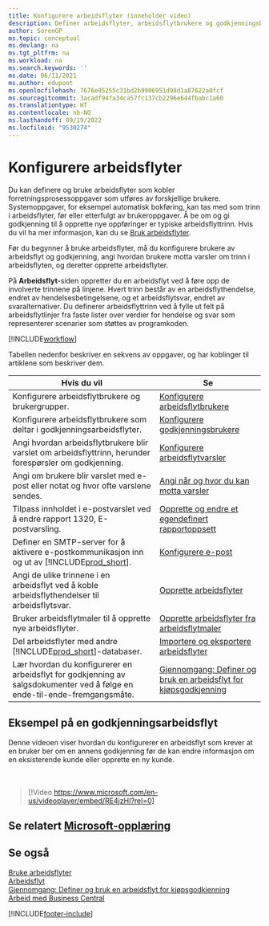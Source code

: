 ```yaml
---
title: Konfigurere arbeidsflyter (inneholder video)
description: Definer arbeidsflyter, arbeidsflytbrukere og godkjenningsbrukere for å koble sammen systemoppgaver for forretningsprosesser som utføres av disse forskjellige brukerne.
author: SorenGP
ms.topic: conceptual
ms.devlang: na
ms.tgt_pltfrm: na
ms.workload: na
ms.search.keywords: ''
ms.date: 06/11/2021
ms.author: edupont
ms.openlocfilehash: 7676e05255c31bd2b9906951d98d1a87622a0fcf
ms.sourcegitcommit: 3acadf94fa34ca57fc137cb2296e644fbabc1a60
ms.translationtype: HT
ms.contentlocale: nb-NO
ms.lasthandoff: 09/19/2022
ms.locfileid: "9530274"
---
```

# <a name="set-up-workflows"></a>Konfigurere arbeidsflyter

Du kan definere og bruke arbeidsflyter som kobler forretningsprosessoppgaver som utføres av forskjellige brukere. Systemoppgaver, for eksempel automatisk bokføring, kan tas med som trinn i arbeidsflyter, før eller etterfulgt av brukeroppgaver. Å be om og gi godkjenning til å opprette nye oppføringer er typiske arbeidsflyttrinn. Hvis du vil ha mer informasjon, kan du se [Bruk arbeidsflyter](across-use-workflows.md).  

Før du begynner å bruke arbeidsflyter, må du konfigurere brukere av arbeidsflyt og godkjenning, angi hvordan brukere motta varsler om trinn i arbeidsflyten, og deretter opprette arbeidsflyter.  

På **Arbeidsflyt**-siden oppretter du en arbeidsflyt ved å føre opp de involverte trinnene på linjene. Hvert trinn består av en arbeidsflythendelse, endret av hendelsesbetingelsene, og et arbeidsflytsvar, endret av svaralternativer. Du definerer arbeidsflyttrinn ved å fylle ut felt på arbeidsflytlinjer fra faste lister over verdier for hendelse og svar som representerer scenarier som støttes av programkoden.  

[!INCLUDE[workflow](includes/workflow.md)]

Tabellen nedenfor beskriver en sekvens av oppgaver, og har koblinger til artiklene som beskriver dem.  

|**Hvis du vil**|**Se**|  
|------------|-------------|  
|Konfigurere arbeidsflytbrukere og brukergrupper.|[Konfigurere arbeidsflytbrukere](across-how-to-set-up-workflow-users.md)|  
|Konfigurere arbeidsflytbrukere som deltar i godkjenningsarbeidsflyter.|[Konfigurere godkjenningsbrukere](across-how-to-set-up-approval-users.md)|  
|Angi hvordan arbeidsflytbrukere blir varslet om arbeidsflyttrinn, herunder forespørsler om godkjenning.|[Konfigurere arbeidsflytvarsler](across-setting-up-workflow-notifications.md)|  
|Angi om brukere blir varslet med e-post eller notat og hvor ofte varslene sendes.|[Angi når og hvor du kan motta varsler](across-how-to-specify-when-and-how-to-receive-notifications.md)|  
|Tilpass innholdet i e-postvarslet ved å endre rapport 1320, E-postvarsling.|[Opprette og endre et egendefinert rapportoppsett](ui-how-create-custom-report-layout.md)|  
|Definer en SMTP-server for å aktivere e-postkommunikasjon inn og ut av [!INCLUDE[prod_short](includes/prod_short.md)].|[Konfigurere e-post](admin-how-setup-email.md)|
|Angi de ulike trinnene i en arbeidsflyt ved å koble arbeidsflythendelser til arbeidsflytsvar.|[Opprette arbeidsflyter](across-how-to-create-workflows.md)|  
|Bruker arbeidsflytmaler til å opprette nye arbeidsflyter.|[Opprette arbeidsflyter fra arbeidsflytmaler](across-how-to-create-workflows-from-workflow-templates.md)|  
|Del arbeidsflyter med andre [!INCLUDE[prod_short](includes/prod_short.md)]-databaser.|[Importere og eksportere arbeidsflyter](across-how-to-export-and-import-workflows.md)|  
|Lær hvordan du konfigurerer en arbeidsflyt for godkjenning av salgsdokumenter ved å følge en ende-til-ende-fremgangsmåte.|[Gjennomgang: Definer og bruk en arbeidsflyt for kjøpsgodkjenning](walkthrough-setting-up-and-using-a-purchase-approval-workflow.md)|  

## <a name="example-of-an-approval-workflow"></a>Eksempel på en godkjenningsarbeidsflyt

Denne videoen viser hvordan du konfigurerer en arbeidsflyt som krever at en bruker ber om en annens godkjenning før de kan endre informasjon om en eksisterende kunde eller opprette en ny kunde.  
<br><br>  

> [!Video https://www.microsoft.com/en-us/videoplayer/embed/RE4jzHI?rel=0]

## <a name="see-related-microsoft-training"></a>Se relatert [Microsoft-opplæring](/training/modules/create-workflows/)

## <a name="see-also"></a>Se også

[Bruke arbeidsflyter](across-use-workflows.md)  
[Arbeidsflyt](across-workflow.md)  
[Gjennomgang: Definer og bruk en arbeidsflyt for kjøpsgodkjenning](walkthrough-setting-up-and-using-a-purchase-approval-workflow.md)  
[Arbeid med Business Central](ui-work-product.md)


[!INCLUDE[footer-include](includes/footer-banner.md)]
